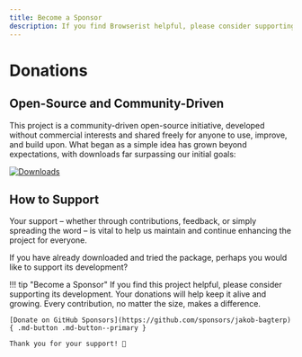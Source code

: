 ```yaml
---
title: Become a Sponsor
description: If you find Browserist helpful, please consider supporting its development. Your donations will help keep it alive and growing.
---
```


# Donations
## Open-Source and Community-Driven
This project is a community-driven open-source initiative, developed without commercial interests and shared freely for anyone to use, improve, and build upon. What began as a simple idea has grown beyond expectations, with downloads far surpassing our initial goals:

[![Downloads](https://static.pepy.tech/badge/browserist)](https://pepy.tech/project/browserist)

## How to Support
Your support – whether through contributions, feedback, or simply spreading the word – is vital to help us maintain and continue enhancing the project for everyone.

If you have already downloaded and tried the package, perhaps you would like to support its development?

!!! tip "Become a Sponsor"
    If you find this project helpful, please consider supporting its development. Your donations will help keep it alive and growing. Every contribution, no matter the size, makes a difference.

    [Donate on GitHub Sponsors](https://github.com/sponsors/jakob-bagterp){ .md-button .md-button--primary }

    Thank you for your support! 🙌
